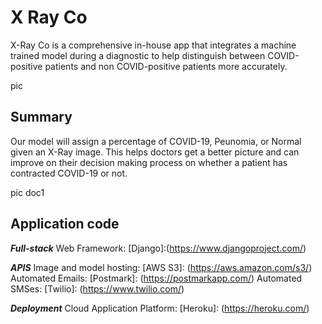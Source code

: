# X Ray Co

X-Ray Co is a comprehensive in-house app that integrates a machine trained model during a diagnostic to help distinguish between COVID-positive patients and non COVID-positive patients more accurately.

pic

## Summary
Our model will assign a percentage of COVID-19, Peunomia, or Normal given an X-Ray image. This helps doctors get a better picture and can improve on their decision making process on whether a patient has contracted COVID-19 or not.

pic doc1

## Application code
***Full-stack***
Web Framework: [Django]:(https://www.djangoproject.com/)


***APIS***
Image and model hosting: [AWS S3]: (https://aws.amazon.com/s3/)
Automated Emails: [Postmark]: (https://postmarkapp.com/)
Automated SMSes: [Twilio]: (https://www.twilio.com/)

***Deployment***
Cloud Application Platform: [Heroku]: (https://heroku.com/)
